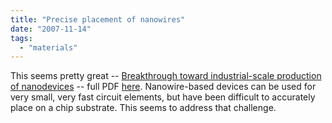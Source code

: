 ```yaml
---
title: "Precise placement of nanowires"
date: "2007-11-14"
tags: 
  - "materials"
---
```


This seems pretty great -- [Breakthrough toward industrial-scale production of nanodevices](http://www.physorg.com/news114096073.html "Breakthrough toward industrial-scale production of nanodevices") -- full PDF [here](http://pubs.acs.org/cgi-bin/sample.cgi/cmatex/2007/19/i22/pdf/cm071798p.pdf). Nanowire-based devices can be used for very small, very fast circuit elements, but have been difficult to accurately place on a chip substrate. This seems to address that challenge.
